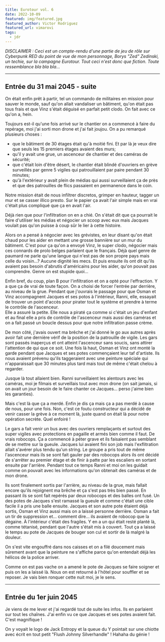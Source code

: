 ```yaml
---
title: Eurotour vol. 6
date: 2022-10-09
featured: img/featured.jpg
featured_author: Victor Rodriguez
featured_url: vimarovi
tags:
  - jdr
---
```


_DISCLAIMER : Ceci est un compte-rendu d'une partie de jeu de rôle sur Cyberpunk RED du point de vue de mon personnage, Borys "Zed" Zedinski, un techie, sur la campagne Eurotour. Tout ceci n'est donc que fiction. Toute ressemblance bla bla bla…_

---

## Entrée du 31 mai 2045 - suite

On était enfin prêt à partir, tel un commando de militaires en mission pour sauver le monde, sauf qu'on allait vandaliser un bâtiment, qu'on était pas tous frais et que Vinz s'était déguisé en parfait petit clodo. On fait avec ce qu'on a, hein.

Toujours est-il qu'une fois arrivé sur le chantier on a commencé à faire du repérage, moi j'ai sorti mon drone et j'ai fait joujou. On a pu remarqué plusieurs choses :

- que le bâtiment de 30 étages était qu'à moitié fini. Et par là je veux dire que seuls les 15 premiers étages avaient des murs;
- qu'il y avait une grue, un ascenceur de chantier et des caméras de sécurité;
- que c'était loin d'être désert, le chantier était blindé d'ouvriers en grève surveillés par genre 5 vigiles qui patrouillaient par paire pendant 30 minutes;
- qu'à l'extérieur y avait plein de médias qui aussi surveillaient ça de près et que des patrouilles de flics passaient en permanence dans le coin.

Notre mission était de nous infiltrer discretos, grimper en hauteur, tagger un mur et se casser illico presto. Sur le papier ça avait l'air simple mais en vrai c'était plus compliqué que ça en avait l'air.

Déjà rien que pour l'infiltration on en a chié. On s'était dit que ça pourrait le faire d'utiliser les médias et négocier un scoop avec eux mais Jacques voulait pas qu'on puisse à coup sûr le lier à cette histoire.

Alors on a pensé à négocier avec les grévistes, en leur disant qu'on était chaud pour les aider en mettant une grosse bannière sur un mur du bâtiment. C'est pour ça qu'on a envoyé Vinz, le super clodo, négocier mais ces connards de prolo belges parlaient que le français. Déjà quel genre de paumard ne parle qu'une langue qui n'est pas de son propre pays mais celle du voisin…? Aucune dignité les mecs. Et puis ensuite ils ont dit qu'ils avaient pas besoin d'abrutis d'américains pour les aider, qu'on pouvait pas comprendre. Genre on est stupide quoi…

Enfin bref, du coup, plan B pour l'infiltration et on a opté pour l'effraction. Y a que ça de vrai de toute façon. On a choisi de forcer l'entrée par derrière, au niveau de la grue. Pendant que j'ouvrais le passage pour que Osman et Vinz accompagnent Jacques et ses potos à l'intérieur, Ranni, elle, essayait de trouver un point d'accès pour pirater tout le système et prendre à terme le contrôle de l'ascenceur.  
Elle a assuré la petite. Elle nous a piraté ça comme si c'était un jeu d'enfant et au final elle a pris de contrôle de l'ascenceur mais aussi des caméras et on a fait passé un boucle dessus pour que notre infiltration passe crème.

De mon côté, j'avais ouvert ma brêche et j'ai donné le go aux autres après avoir fait une dernière vérif de la position de la patrouille de vigile. Les gars sont passés inaperçus et ont atteint l'ascenceur sans soucis, sans attirer l'attention de qui que ce soit. Une fois là haut, Osman et Vinz ont monté la garde pendant que Jacques et ses potes commençaient leur taf d'artiste. Ils nous avaient prévenu qu'ils taggeraient avec une peinture spéciale qui n'apparaissait que 30 minutes plus tard mais tout de même c'était chelou à regarder.

Jusque là tout allaient bien. Ranni surveillaient les alentours avec les caméras, moi je filmais et surveillais tout avec mon drone (on sait jamais, si on avait un jour besoin de le faire chanter ce Jacques… perso j'aime bien les garanties).

Mais c'est là que ça a merdé. Enfin je dis ça mais ça a pas merdé à cause de nous, pour une fois. Non, c'est ce foutu constructeur qui a décidé de venir casser la grève à ce moment là, juste quand on était là pour notre opération secrète. Quel enfoiré !

Le gars a fait venir un bus avec des ouvriers remplaçants et surtout des super vigiles avec protections en pagaille et armés bien comme il faut. De vrais robocops. Ça a commencé à péter grave et ils faisaient pas semblant de se mettre sur la gueule. Jacques lui avaient fini son job mais l'exflitration allait s'avérer plus tendu qu'un string. Le groupe a pris tout de même l'ascenceur mais ils se sont fait gauler par des robocops alors ils ont décidé de s'arrêter au premier étage et de finir à patte par les escaliers en sortant ensuite par l'arrière. Pendant tout ce temps Ranni et moi on les guidait comme on pouvait avec les informations qu'on obtenait des caméras et de mon drone.

Ils sont finalement sortis par l'arrière, au niveau de la grue, mais fallait encore qu'ils rejoignent ma brêche et ça s'est pas très bien passé. En passant ils se sont fait repérés par deux robocops et des balles ont fusé. Un des potes de Jacques s'est ramassé la gueule et comme c'était une cible facile il a pris une balle ensuite. Jacques et son autre pote étaient déjà sortis, Osman et Vinz aussi mais on a laissé personne derrière. Osman a fait un tir de suppression et… comment dire… ils avaient de robocop que la dégaine. À l'intérieur c'était des fragiles. Y en a un qui était resté planté là, comme tétanisé, pendant que l'autre s'était mis à couvert. Tout ça a laissé le temps au pote de Jacques de bouger son cul et sortir de là malgré la douleur.

On s'est vite engouffré dans nos caisses et on a filé doucement mais sûrement avant que la peinture ne s'affiche parce qu'on entendait déjà les hélicos de la police arriver.

Comme on est pas vache on a amené le pote de Jacques se faire soigner et puis on les a laissé là. Nous on est retourné à l'hôtel pour souffler et se reposer. Je vais bien ronquer cette nuit moi, je le sens.

---

## Entrée du 1er juin 2045

Je viens de me lever et j'ai regardé tout de suite les infos. Ils en parlaient sur tout les chaînes. J'ai enfin vu ce que Jacques et ses potes avaient fait. C'est magnifique !

On y voyait le logo de Jack Entropy et la queue du Y pointait sur une chiotte avec écrit en tout petit "Flush Johnny Silverhandle" ! Hahaha du génie !
